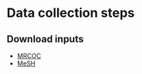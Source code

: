 # Data collection steps

## Download inputs

- [MRCOC](https://lhncbc.nlm.nih.gov/ii/information/MRCOC.html)
- [MeSH](https://www.nlm.nih.gov/databases/download/mesh.html)
